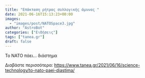 ```yaml
---
title: "Επάκταση ρήτρας συλλογικής άμυνας "
date: 2021-06-16T15:13:23+00:00
images:
  - "images/post/NATOSpace3.jpg"
author: "AstroBot"
categories: ["Ειδήσεις"]
tags: ["tanea.gr"]
draft: false
---
```


Το ΝΑΤΟ πάει… διάστημα

Διαβάστε περισσότερα: https://www.tanea.gr/2021/06/16/science-technology/to-nato-paei-diastima/
